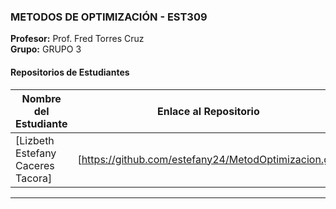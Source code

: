 
### METODOS DE OPTIMIZACIÓN - EST309
**Profesor:** Prof. Fred Torres Cruz  
**Grupo:** GRUPO 3

#### Repositorios de Estudiantes
| Nombre del Estudiante | Enlace al Repositorio |
|--------------|-----------------|
| [Lizbeth Estefany Caceres Tacora] | [https://github.com/estefany24/MetodOptimizacion.git] |

---
